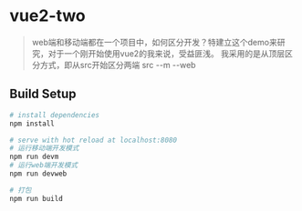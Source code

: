 
# vue2-two

> web端和移动端都在一个项目中，如何区分开发？特建立这个demo来研究，对于一个刚开始使用vue2的我来说，受益匪浅。
我采用的是从顶层区分方式，即从src开始区分两端
src
--m
--web


## Build Setup

``` bash
# install dependencies
npm install

# serve with hot reload at localhost:8080
# 运行移动端开发模式
npm run devm
# 运行web端开发模式
npm run devweb

# 打包
npm run build

```


